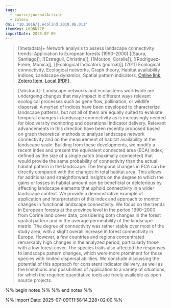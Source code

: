 ```yaml
---
tags:
  - source/journalArticle
  - zotero
doi: "10.1016/j.ecolind.2010.06.011"
itemKey: LKQNN7CP
importDate: 2025-07-09
---
```

>[!metadata]+
> Network analysis to assess landscape connectivity trends: Application to European forests (1990–2000)
> [[Saura, Santiago]], [[Estreguil, Christine]], [[Mouton, Coralie]], [[Rodríguez-Freire, Mónica]], 
> [[Ecological Indicators (journal)]] (2011)
> Ecological connectivity, Ecological networks, Graph theory, Habitat availability indices, Landscape dynamics, Spatial pattern indicators, 
> [Online link](https://www.sciencedirect.com/science/article/pii/S1470160X10001159), [Zotero Item](zotero://select/library/items/LKQNN7CP), [Local (PDF)](file://C:/Users/aburg/Documents/references/zotero/storage/QSKCZTX7/Saura2011_Networkanalysisa.pdf), 

>[!abstract]-
>Landscape networks and ecosystems worldwide are undergoing changes that may impact in different ways relevant ecological processes such as gene flow, pollination, or wildlife dispersal. A myriad of indices have been developed to characterize landscape patterns, but not all of them are equally suited to evaluate temporal changes in landscape connectivity as is increasingly needed for biodiversity monitoring and operational indicator delivery. Relevant advancements in this direction have been recently proposed based on graph theoretical methods to analyze landscape network connectivity and on the measurement of habitat availability at the landscape scale. Building from these developments, we modify a recent index and present the equivalent connected area (ECA) index, defined as the size of a single patch (maximally connected) that would provide the same probability of connectivity than the actual habitat pattern in the landscape. The temporal changes in ECA can be directly compared with the changes in total habitat area. This allows for additional and straightforward insights on the degree to which the gains or losses in habitat amount can be beneficial or deleterious by affecting landscape elements that uphold connectivity in a wider landscape context. We provide a demonstrative example of application and interpretation of this index and approach to monitor changes in functional landscape connectivity. We focus on the trends in European forests at the province level in the period 1990–2000 from Corine land cover data, considering both changes in the forest spatial pattern and in the average permeability of the landscape matrix. The degree of connectivity was rather stable over most of the study area, with a slight overall increase in forest connectivity in Europe. However, a few countries and regions concentrated remarkably high changes in the analyzed period, particularly those with a low forest cover. The species traits also affected the responses to landscape pattern changes, which were more prominent for those species with limited dispersal abilities. We conclude discussing the potential of this approach for consistent indicator delivery, as well as the limitations and possibilities of application to a variety of situations, for which the required quantitative tools are freely available as open source projects.

%% begin notes %% 
%% end notes %%

%% Import Date: 2025-07-09T11:58:14.228+02:00 %%
